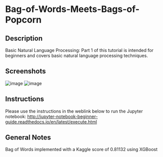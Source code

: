 # Bag-of-Words-Meets-Bags-of-Popcorn
## Description
Basic Natural Language Processing: Part 1 of this tutorial is intended for beginners and covers basic natural language processing techniques.

## Screenshots
![image](https://user-images.githubusercontent.com/9651206/34083228-b0119308-e321-11e7-9dd5-9a75bcdbf12e.png)
![image](https://user-images.githubusercontent.com/9651206/34083222-90cda7c0-e321-11e7-8389-f4ee20724732.png)

## Instructions
Please use the instructions in the weblink below to run the Jupyter notebook: http://jupyter-notebook-beginner-guide.readthedocs.io/en/latest/execute.html

## General Notes
Bag of Words implemented with a Kaggle score of 0.81132 using XGBoost
